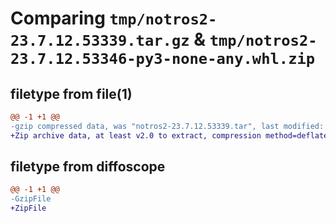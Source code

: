 # Comparing `tmp/notros2-23.7.12.53339.tar.gz` & `tmp/notros2-23.7.12.53346-py3-none-any.whl.zip`

## filetype from file(1)

```diff
@@ -1 +1 @@
-gzip compressed data, was "notros2-23.7.12.53339.tar", last modified: Wed Jul 12 05:33:39 2023, max compression
+Zip archive data, at least v2.0 to extract, compression method=deflate
```

## filetype from diffoscope

```diff
@@ -1 +1 @@
-GzipFile
+ZipFile
```

